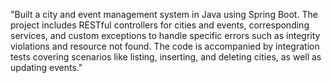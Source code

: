 "Built a city and event management system in Java using Spring Boot. The project includes RESTful controllers for cities and events, corresponding services, and custom exceptions to handle specific errors such as integrity violations and resource not found. The code is accompanied by integration tests covering scenarios like listing, inserting, and deleting cities, as well as updating events."
